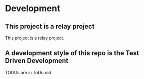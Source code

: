 # Development
## This project is a relay project
This project is a relay project.

## A development style of this repo is the Test Driven Development
TODOs are in ToDo.md
##


